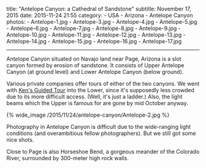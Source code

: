title: "Antelope Canyon: a Cathedral of Sandstone"
subtitle: November 17, 2015
date: 2015-11-24 21:55
category:
	- USA
	- Arizona
	- Antelope Canyon
photos:
	- Antelope-1.jpg
	- Antelope-3.jpg
	- Antelope-4.jpg
	- Antelope-5.jpg
	- Antelope-6.jpg
	- Antelope-7.jpg
	- Antelope-8.jpg
	- Antelope-9.jpg
	- Antelope-10.jpg
	- Antelope-11.jpg
	- Antelope-12.jpg
	- Antelope-13.jpg
	- Antelope-14.jpg
	- Antelope-15.jpg
	- Antelope-16.jpg
	- Antelope-17.jpg
	
---

Antelope Canyon situated on Navajo land near Page, Arizona is a slot canyon formed by erosion of sandstone. It consists of Upper Antelope Canyon (at ground level) and Lower Antelope Canyon (below ground).

Various private companies offer tours of either of the two canyons. We went with [Ken's Guided Tour](http://lowerantelope.com/) into the Lower, since it's supposedly less crowded due to its more difficult access. (Well, it's just a ladder.) Also, the light beams which the Upper is famous for are gone by mid October anyway.

{% wide_image /2015/11/24/antelope-canyon/Antelope-2.jpg %}

Photography in Antelope Canyon is difficult due to the wide-ranging light conditions (and overambitious fellow photographers). But we still got some nice shots.

Close to Page is also Horseshoe Bend, a gorgeous meander of the Colorado River, surrounded by 300-meter high rock walls.